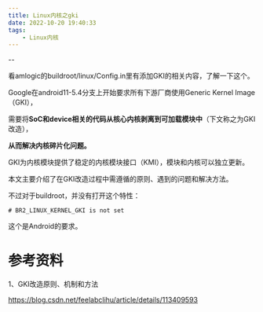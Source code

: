 ```yaml
---
title: Linux内核之gki
date: 2022-10-20 19:40:33
tags:
	- Linux内核
---
```


--

看amlogic的buildroot/linux/Config.in里有添加GKI的相关内容，了解一下这个。

Google在android11-5.4分支上开始要求所有下游厂商使用Generic Kernel Image（GKI），

需要将**SoC和device相关的代码从核心内核剥离到可加载模块中**（下文称之为GKI改造），

**从而解决内核碎片化问题。**

GKI为内核模块提供了稳定的内核模块接口（KMI），模块和内核可以独立更新。

本文主要介绍了在GKI改造过程中需遵循的原则、遇到的问题和解决方法。



不过对于buildroot，并没有打开这个特性：

```
# BR2_LINUX_KERNEL_GKI is not set
```

这个是Android的要求。



# 参考资料

1、GKI改造原则、机制和方法

https://blog.csdn.net/feelabclihu/article/details/113409593